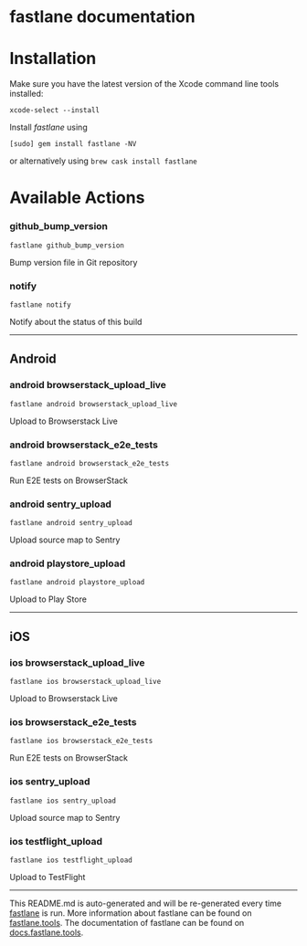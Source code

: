 fastlane documentation
================
# Installation

Make sure you have the latest version of the Xcode command line tools installed:

```
xcode-select --install
```

Install _fastlane_ using
```
[sudo] gem install fastlane -NV
```
or alternatively using `brew cask install fastlane`

# Available Actions
### github_bump_version
```
fastlane github_bump_version
```
Bump version file in Git repository
### notify
```
fastlane notify
```
Notify about the status of this build

----

## Android
### android browserstack_upload_live
```
fastlane android browserstack_upload_live
```
Upload to Browserstack Live
### android browserstack_e2e_tests
```
fastlane android browserstack_e2e_tests
```
Run E2E tests on BrowserStack
### android sentry_upload
```
fastlane android sentry_upload
```
Upload source map to Sentry
### android playstore_upload
```
fastlane android playstore_upload
```
Upload to Play Store

----

## iOS
### ios browserstack_upload_live
```
fastlane ios browserstack_upload_live
```
Upload to Browserstack Live
### ios browserstack_e2e_tests
```
fastlane ios browserstack_e2e_tests
```
Run E2E tests on BrowserStack
### ios sentry_upload
```
fastlane ios sentry_upload
```
Upload source map to Sentry
### ios testflight_upload
```
fastlane ios testflight_upload
```
Upload to TestFlight

----

This README.md is auto-generated and will be re-generated every time [fastlane](https://fastlane.tools) is run.
More information about fastlane can be found on [fastlane.tools](https://fastlane.tools).
The documentation of fastlane can be found on [docs.fastlane.tools](https://docs.fastlane.tools).
